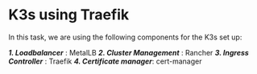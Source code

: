 # K3s using Traefik

In this task, we are using the following components for the K3s set up:

***1. Loadbalancer*** : MetalLB
***2. Cluster Management*** : Rancher
***3. Ingress Controller*** : Traefik
***4. Certificate manager***: cert-manager
